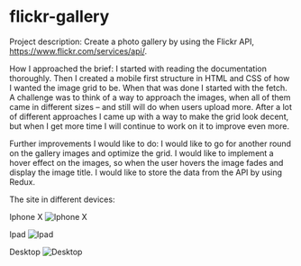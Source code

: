 # flickr-gallery

Project description:
Create a photo gallery by using the Flickr API, https://www.flickr.com/services/api/.

How I approached the brief: 
I started with reading the documentation thoroughly. Then I created a mobile first structure in HTML and CSS of how I wanted the image grid to be. When that was done I started with the fetch. A challenge was to think of a way to approach the images, when all of them came in different sizes – and still will do when users upload more. After a lot of different approaches I came up with a way to make the grid look decent, but when I get more time I will continue to work on it to improve even more.

Further improvements I would like to do:
I would like to go for another round on the gallery images and optimize the grid. I would like to implement a hover effect on the images, so when the user hovers the image fades and display the image title. I would like to store the data from the API by using Redux.

The site in different devices:

Iphone X
![Iphone X](https://user-images.githubusercontent.com/62345967/129609583-ad1c8a43-998e-4ce8-9fc2-8d78f4e0f76a.png)

Ipad
![Ipad](https://user-images.githubusercontent.com/62345967/129609615-eddd169f-9c75-47c0-94f1-fa2752fd745d.png)

Desktop
![Desktop](https://user-images.githubusercontent.com/62345967/129609633-fe4fcb89-e076-43a1-bffa-6402b8228c33.png)



